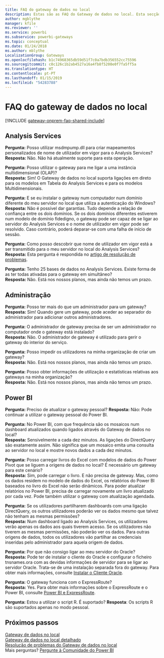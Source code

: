 ```yaml
---
title: FAQ do gateway de dados no local
description: Estas são as FAQ do Gateway de dados no local. Esta secção reúne as perguntas mais frequentes sobre o gateway num único local.
author: mgblythe
manager: kfile
ms.reviewer: ''
ms.service: powerbi
ms.subservice: powerbi-gateways
ms.topic: conceptual
ms.date: 01/24/2018
ms.author: mblythe
LocalizationGroup: Gateways
ms.openlocfilehash: b1c74968365db59d51f7c0a7bdb356552cc75596
ms.sourcegitcommit: c8c126c1b2ab4527a16a4fb8f5208e0f7fa5ff5a
ms.translationtype: HT
ms.contentlocale: pt-PT
ms.lasthandoff: 01/15/2019
ms.locfileid: "54283788"
---
```

# <a name="on-premises-data-gateway-faq"></a>FAQ do gateway de dados no local
<!-- Shared FAQ shared Include -->
[!INCLUDE [gateway-onprem-faq-shared-include](./includes/gateway-onprem-faq-shared-include.md)]

## <a name="analysis-services"></a>Analysis Services
**Pergunta:** Posso utilizar msdmpump.dll para criar mapeamentos personalizados de nome de utilizador em vigor para o Analysis Services?  
**Resposta:** Não. Não há atualmente suporte para esta operação.

**Pergunta:** Posso utilizar o gateway para me ligar a uma instância multidimensional (OLAP)?  
**Resposta:** Sim! O Gateway de dados no local suporta ligações em direto para os modelos em Tabela do Analysis Services e para os modelos Multidimensionais.

**Pergunta:** E se eu instalar o gateway num computador num domínio diferente do meu servidor no local que utiliza a autenticação do Windows?  
**Resposta:** Não é possível dar garantias. Tudo depende a relação de confiança entre os dois domínios. Se os dois domínios diferentes estiverem num modelo de domínio fidedigno, o gateway pode ser capaz de se ligar ao servidor do Analysis Services e o nome de utilizador em vigor pode ser resolvido. Caso contrário, poderá deparar-se com uma falha de início de sessão.

**Pergunta:** Como posso descobrir que nome de utilizador em vigor está a ser transmitido para o meu servidor no local do Analysis Services?  
**Resposta:** Esta pergunta é respondida no [artigo de resolução de problemas](service-gateway-onprem-tshoot.md).

**Pergunta:** Tenho 25 bases de dados no Analysis Services. Existe forma de as ter todas ativadas para o gateway em simultâneo?  
**Resposta:** Não. Está nos nossos planos, mas ainda não temos um prazo.

## <a name="administration"></a>Administração
**Pergunta:** Posso ter mais do que um administrador para um gateway?  
**Resposta:** Sim! Quando gere um gateway, pode aceder ao separador do administrador para adicionar outros administradores.

**Pergunta:** O administrador de gateway precisa de ser um administrador no computador onde o gateway está instalado?  
**Resposta:** Não. O administrador de gateway é utilizado para gerir o gateway do interior do serviço.

**Pergunta:** Posso impedir os utilizadores na minha organização de criar um gateway?  
**Resposta:** Não. Está nos nossos planos, mas ainda não temos um prazo.

**Pergunta:** Posso obter informações de utilização e estatísticas relativas aos gateways na minha organização?  
**Resposta:** Não. Está nos nossos planos, mas ainda não temos um prazo.

## <a name="power-bi"></a>Power BI
**Pergunta:** Preciso de atualizar o gateway pessoal?
**Resposta:** Não: Pode continuar a utilizar o gateway pessoal do Power BI.

**Pergunta:** No Power BI, com que frequência são os mosaicos num dashboard atualizados quando ligados através do Gateway de dados no local?  
**Resposta:** Sensivelmente a cada dez minutos. As ligações do DirectQuery são exatamente assim. Não significa que um mosaico emita uma consulta ao servidor no local e mostre novos dados a cada dez minutos.

**Pergunta:** Posso carregar livros do Excel com modelos de dados do Power Pivot que se liguem a origens de dados no local? É necessário um gateway para este cenário?  
**Resposta:** Sim, pode carregar o livro. E não precisa de gateway. Mas, como os dados residem no modelo de dados do Excel, os relatórios do Power BI baseados no livro do Excel não serão dinâmicos. Para poder atualizar relatórios no Power BI, precisa de carregar novamente um livro atualizado por cada vez. Pode também utilizar o gateway com atualização agendada.

**Pergunta:** Se os utilizadores partilharem dashboards com uma ligação DirectQuery, os outros utilizadores poderão ver os dados mesmo que talvez não tenham as mesmas permissões?  
**Resposta:** Num dashboard ligado ao Analysis Services, os utilizadores verão apenas os dados aos quais tiverem acesso. Se os utilizadores não tiverem as mesmas permissões, não poderão ver os dados. Para outras origens de dados, todos os utilizadores vão partilhar as credenciais inseridas pelo administrador para aquela origem de dados.

**Pergunta:** Por que não consigo ligar ao meu servidor do Oracle?  
**Resposta:** Pode ter de instalar o cliente do Oracle e configurar o ficheiro tnsnames.ora com as devidas informações de servidor para se ligar ao servidor Oracle. Trata-se de uma instalação separada fora do gateway. Para obter mais informações, consulte [Instalar o Cliente Oracle](service-gateway-onprem-manage-oracle.md#installing-the-oracle-client).

**Pergunta:** O gateway funciona com o ExpressRoute?  
**Resposta:** Yes. Para obter mais informações sobre o ExpressRoute e o Power BI, consulte [Power BI e ExpressRoute](service-admin-power-bi-expressroute.md).

**Pergunta:** Estou a utilizar o script R. É suportado?
**Resposta**: Os scripts R são suportados apenas no modo pessoal.

## <a name="next-steps"></a>Próximos passos
[Gateway de dados no local](service-gateway-onprem.md)  
[Gateway de dados no local detalhado](service-gateway-onprem-indepth.md)  
[Resolução de problemas do Gateway de dados no local](service-gateway-onprem-tshoot.md)  
Mais perguntas? [Pergunte à Comunidade do Power BI](http://community.powerbi.com/)

